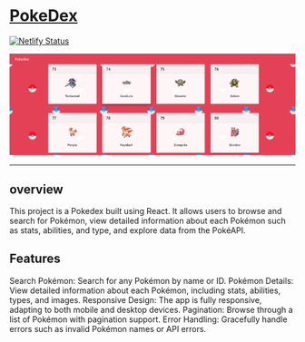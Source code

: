 # [PokeDex](https://poke-dex-pokemon.netlify.app/)
[![Netlify Status](https://api.netlify.com/api/v1/badges/11dc6821-879e-4551-8ad9-3531b0c5f521/deploy-status)](https://app.netlify.com/sites/poke-dex-pokemon/deploys)

<img src="./src/READMEimg.png">

---
## overview
This project is a Pokedex built using React. It allows users to browse and search for Pokémon, view detailed information about each Pokémon such as stats, abilities, and type, and explore data from the PokéAPI.

## Features
Search Pokémon: Search for any Pokémon by name or ID.
Pokémon Details: View detailed information about each Pokémon, including stats, abilities, types, and images.
Responsive Design: The app is fully responsive, adapting to both mobile and desktop devices.
Pagination: Browse through a list of Pokémon with pagination support.
Error Handling: Gracefully handle errors such as invalid Pokémon names or API errors.




